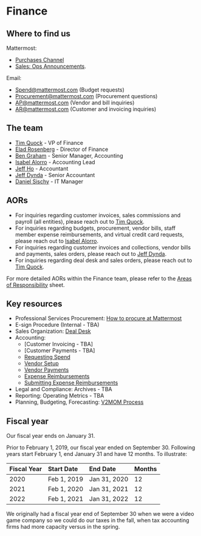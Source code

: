 # Finance

## Where to find us

Mattermost:

* [Purchases Channel](https://community.mattermost.com/private-core/channels/purchases) 
* [Sales: Ops Announcements](https://community.mattermost.com/private-core/channels/sales).

Email:

* Spend@mattermost.com \(Budget requests\)
* Procurement@mattermost.com \(Procurement questions\)
* AP@mattermost.com \(Vendor and bill inquiries\)
* AR@mattermost.com \(Customer and invoicing inquiries\)

## The team

* [Tim Quock](https://community.mattermost.com/core/messages/@tim.quock) - VP of Finance
* [Elad Rosenberg](https://community.mattermost.com/core/messages/@elad.rosenberg) - Director of Finance
* [Ben Graham](https://community.mattermost.com/core/messages/@ben.graham) - Senior Manager, Accounting
* [Isabel Alorro](https://community.mattermost.com/core/messages/@isabel.alloro) - Accounting Lead
* [Jeff Ho](https://community.mattermost.com/core/messages/@jeff.ho) - Accountant
* [Jeff Dynda](https://community.mattermost.com/core/messages/@jeff.dynda) - Senior Accountant
* [Daniel Sischy](https://community.mattermost.com/core/messages/@daniel.sischy) - IT Manager

## AORs

* For inquiries regarding customer invoices, sales commissions and payroll \(all entities\), please reach out to [Tim Quock](https://community.mattermost.com/core/messages/@tim.quock).
* For inquiries regarding budgets, procurement, vendor bills, staff member expense reimbursements, and virtual credit card requests, please reach out to [Isabel Alorro](https://community.mattermost.com/core/messages/@isabel.alloro).
* For inquiries regarding customer invoices and collections, vendor bills and payments, sales orders, please reach out to [Jeff Dynda](https://community.mattermost.com/core/messages/@jeff.dynda).
* For inquiries regarding deal desk and sales orders, please reach out to [Tim Quock](https://community.mattermost.com/core/messages/@tim.quock).

For more detailed AORs within the Finance team, please refer to the [Areas of Responsibility](https://docs.google.com/spreadsheets/d/1iSnhnQrshyZf2NSxoWOjJ0_e-sbqA6A-GrJ5G2h2wZo/edit#gid=0) sheet.

## Key resources

* Professional Services Procurement: [How to procure at Mattermost](https://handbook.mattermost.com/operations/finance/purchasing)
* E-sign Procedure \(Internal - TBA\)
* Sales Organization: [Deal Desk](https://handbook.mattermost.com/operations/finance/deal-desk)
* Accounting:
  * \[Customer Invoicing - TBA\]
  * \[Customer Payments - TBA\]
  * [Requesting Spend](https://handbook.mattermost.com/operations/finance/budget)
  * [Vendor Setup](https://handbook.mattermost.com/operations/finance/onboarding/how-to-on-board-as-a-vendor)
  * [Vendor Payments](https://handbook.mattermost.com/company/how-to-guides-for-staff/how-to-purchase/how-to-on-board-as-a-vendor/how-to-get-paid)
  * [Expense Reimbursements](https://handbook.mattermost.com/company/how-to-guides-for-staff/how-to-spend-company-money)
  * [Submitting Expense Reimbursements](https://handbook.mattermost.com/company/how-to-guides-for-staff/how-to-spend-company-money/how-to-use-expensify)
* Legal and Compliance: Archives - TBA
* Reporting: Operating Metrics - TBA
* Planning, Budgeting, Forecasting: [V2MOM Process](https://handbook.mattermost.com/company/how-to-guides-for-staff/how-to-v2mom)

## Fiscal year

Our fiscal year ends on January 31.

Prior to February 1, 2019, our fiscal year ended on September 30. Following years start February 1, end January 31 and have 12 months. To illustrate:

| Fiscal Year | Start Date | End Date | Months |
| :--- | :--- | :--- | :--- |
| 2020 | Feb 1, 2019 | Jan 31, 2020 | 12 |
| 2021 | Feb 1, 2020 | Jan 31, 2021 | 12 |
| 2022 | Feb 1, 2021 | Jan 31, 2022 | 12 |

We originally had a fiscal year end of September 30 when we were a video game company so we could do our taxes in the fall, when tax accounting firms had more capacity versus in the spring.
